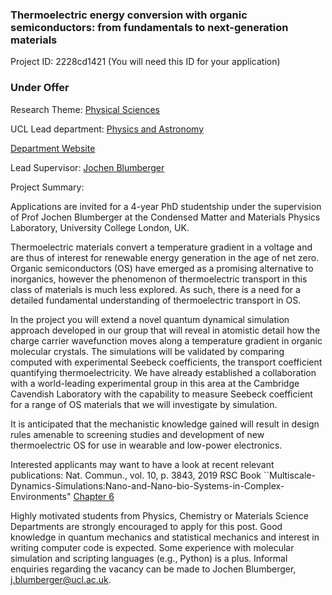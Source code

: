 ### Thermoelectric energy conversion with organic semiconductors: from fundamentals to next-generation materials

Project ID: 2228cd1421
(You will need this ID for your application)

### Under Offer

Research Theme: [Physical Sciences](../themes/physical-sciences.md)

UCL Lead department: [Physics and Astronomy](../departments/physics-and-astronomy.md)

[Department Website](https://www.ucl.ac.uk/physics-astronomy)

Lead Supervisor: [Jochen Blumberger](https://profiles.ucl.ac.uk/4293)

Project Summary:

Applications are invited for a 4-year PhD studentship under the supervision of Prof Jochen Blumberger at the Condensed Matter and
Materials Physics Laboratory, University College London, UK. 

Thermoelectric materials convert a temperature gradient in a voltage and are thus of interest for renewable energy generation in the age of net zero. Organic semiconductors (OS) have emerged as a promising alternative to inorganics, however the phenomenon of thermoelectric transport in this class of materials is much less explored. As such, there is a need for a detailed fundamental understanding of thermoelectric transport in OS.

In the project you will extend a novel quantum dynamical simulation approach developed in our group that will reveal in atomistic detail how the charge carrier wavefunction moves along a temperature gradient
in organic molecular crystals. The simulations will be validated by comparing computed with experimental Seebeck coefficients, the transport coefficient quantifying thermoelectricity. We have already established a collaboration with a world-leading experimental group in this area at the Cambridge Cavendish Laboratory with the capability to measure Seebeck coefficient for a range of OS materials that we will investigate by simulation.

It is anticipated that the mechanistic knowledge gained will result in design rules amenable to screening studies and development of new thermoelectric OS for use in wearable and low-power electronics.

Interested applicants may want to have a look at recent relevant publications:
Nat. Commun., vol. 10, p. 3843, 2019
RSC Book ``Multiscale-Dynamics-Simulations:Nano-and-Nano-bio-Systems-in-Complex-Environments"
[Chapter 6]( https://books.rsc.org/books/edited-volume/915/chapter-abstract/713410/From-Atomic-Orbitals-to-Nano-scale-Charge?redirectedFrom=PDF)

Highly motivated students from Physics, Chemistry or Materials Science Departments are strongly encouraged to apply for this post. Good knowledge in quantum mechanics and statistical mechanics and interest in writing computer code is expected. Some experience with molecular simulation and scripting languages (e.g., Python) is a plus. Informal enquiries regarding the vacancy can be made to Jochen Blumberger, j.blumberger@ucl.ac.uk.
